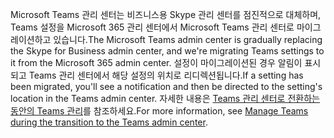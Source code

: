 <span data-ttu-id="779a3-101">Microsoft Teams 관리 센터는 비즈니스용 Skype 관리 센터를 점진적으로 대체하며, Teams 설정을 Microsoft 365 관리 센터에서 Microsoft Teams 관리 센터로 마이그레이션하고 있습니다.</span><span class="sxs-lookup"><span data-stu-id="779a3-101">The Microsoft Teams admin center is gradually replacing the Skype for Business admin center, and we're migrating Teams settings to it from the Microsoft 365 admin center.</span></span> <span data-ttu-id="779a3-102">설정이 마이그레이션된 경우 알림이 표시되고 Teams 관리 센터에서 해당 설정의 위치로 리디렉션됩니다.</span><span class="sxs-lookup"><span data-stu-id="779a3-102">If a setting has been migrated, you'll see a notification and then be directed to the setting's location in the Teams admin center.</span></span> <span data-ttu-id="779a3-103">자세한 내용은 [Teams 관리 센터로 전환하는 동안의 Teams 관리](../manage-teams-skypeforbusiness-admin-center.md)를 참조하세요.</span><span class="sxs-lookup"><span data-stu-id="779a3-103">For more information, see [Manage Teams during the transition to the Teams admin center](../manage-teams-skypeforbusiness-admin-center.md).</span></span>
